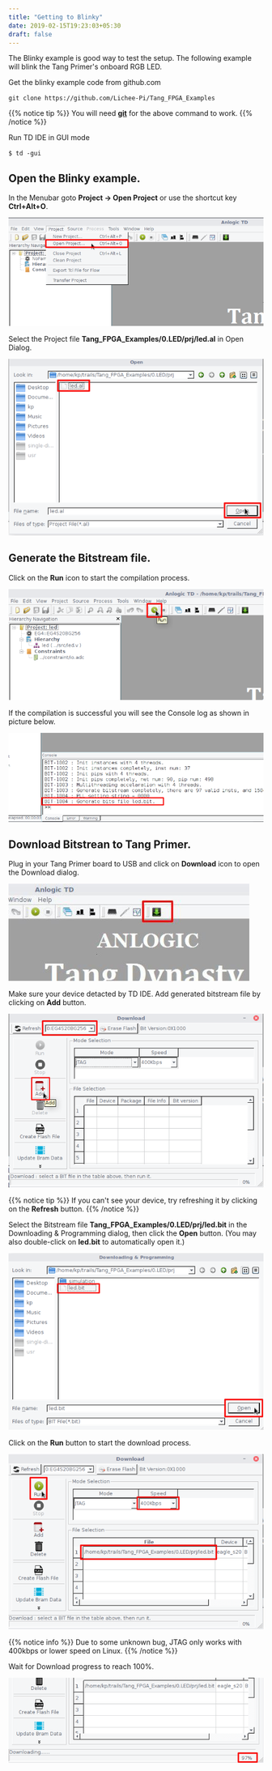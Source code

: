 ```yaml
---
title: "Getting to Blinky"
date: 2019-02-15T19:23:03+05:30
draft: false
---
```


The Blinky example is good way to test the setup. The following example will blink the Tang Primer's onboard RGB LED.

Get the blinky example code from github.com 

```
git clone https://github.com/Lichee-Pi/Tang_FPGA_Examples

```
{{% notice tip %}}
You will need [**git**](https://git-scm.com/) for the above command to work.
{{% /notice %}}

Run TD IDE in GUI mode

```
$ td -gui
```

## Open the Blinky example.

In the Menubar goto **Project -> Open Project** or use the shortcut key **Ctrl+Alt+O**.

![Open project](/getting-started/Getting-to-Blinky/images/a.png "Open project")

Select the Project file **Tang_FPGA_Examples/0.LED/prj/led.al** in Open Dialog.

![Open project dialog](/getting-started/Getting-to-Blinky/images/b.png "Open project dialog")

## Generate the Bitstream file.

Click on the **Run** icon to start the compilation process.

![Start Compilation](/getting-started/Getting-to-Blinky/images/c.png "Start Compilation")

If the compilation is successful you will see the Console log as shown in picture below.

![Console log](/getting-started/Getting-to-Blinky/images/d.png "Console log")

## Download Bitstrean to Tang Primer.

Plug in your Tang Primer board to USB and click on **Download** icon to open the Download dialog. 

![Open Download box](/getting-started/Getting-to-Blinky/images/d1.jpg "Open Download box")

Make sure your device detacted by TD IDE. Add generated bitstream file by clicking on **Add** button.

![Open Bitstream](/getting-started/Getting-to-Blinky/images/e.png "Open Bitstream")

{{% notice tip %}}
If you can't see your device, try refreshing it by clicking on the **Refresh** button.
{{% /notice %}}

Select the Bitstream file **Tang_FPGA_Examples/0.LED/prj/led.bit** in the Downloading & Programming dialog, then click the **Open** button. (You may also double-click on **led.bit** to automatically open it.)

![Open Bitstream dialog](/getting-started/Getting-to-Blinky/images/f.png "Open Bitstream dialog")

Click on the **Run** button to start the download process.

![Start download](/getting-started/Getting-to-Blinky/images/g.png "Start download")

{{% notice info %}}
Due to some unknown bug, JTAG only works with 400kbps or lower speed on Linux.
{{% /notice %}}

Wait for Download progress to reach 100%.

![Download progress](/getting-started/Getting-to-Blinky/images/h.png "Download progress")

